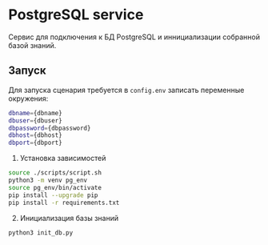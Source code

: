 # PostgreSQL service

Сервис для подключения к БД PostgreSQL и иннициализации собранной базой знаний.

## Запуск

Для запуска сценария требуется в ```config.env``` записать переменные окружения:
```bash
dbname={dbname}
dbuser={dbuser}
dbpassword={dbpassword}
dbhost={dbhost}
dbport={dbport}
```


1) Установка зависимостей
```bash
source ./scripts/script.sh
python3 -m venv pg_env
source pg_env/bin/activate
pip install --upgrade pip
pip install -r requirements.txt
```

2) Инициализация базы знаний
```bash
python3 init_db.py
```